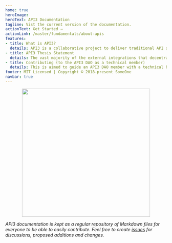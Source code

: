 ```yaml
---
home: true
heroImage: 
heroText: API3 Documentation
tagline: Vist the current version of the documentation.
actionText: Get Started →
actionLink: /master/fundamentals/about-apis
features:
- title: What is API3?
  details: API3 is a collaborative project to deliver traditional API services to smart contract platforms in a decentralized and trust-minimized way. It is governed by a decentralized autonomous organization (DAO), its code is open source and its operations are transparent.
- title: API3 Thesis Statement
  details: The vast majority of the external integrations that decentralized applications need are to commercial Web APIs that traditional businesses have built to monetize their data and services. Therefore, what is widely known as the oracle problem is in practice the API connectivity problem. Existing oracle solutions fall short because they fail to make this distinction, resulting in inferior solutions that depend on third-party oracles and ecosystems that exclude API providers. By refining the definition of the problem, API3 aims to provide a much more optimal solution.
- title: Contributing (to the API3 DAO as a technical member)
  details: This is aimed to guide an API3 DAO member with a technical background to contribute to the project (through development, integrations, writing documentation, etc.) The general point is that one needs to be able to use a solution proficiently before being able to improve it. Therefore, you are recommended to do all of the below before attempting to contribute, and make sure to ask any questions you have on our Discord.
footer: MIT Licensed | Copyright © 2018-present SomeOne
navbar: true
---
```


<p align="center">
  <img src="https://github.com/clc-group/api3-docs/raw/master/figures/api3.png" width="400" />
</p>

*API3 documentation is kept as a regular repository of Markdown files for everyone to be able to easily contribute.
Feel free to create [issues](https://github.com/api3dao/api3-docs/issues) for discussions, proposed additions and changes.*
